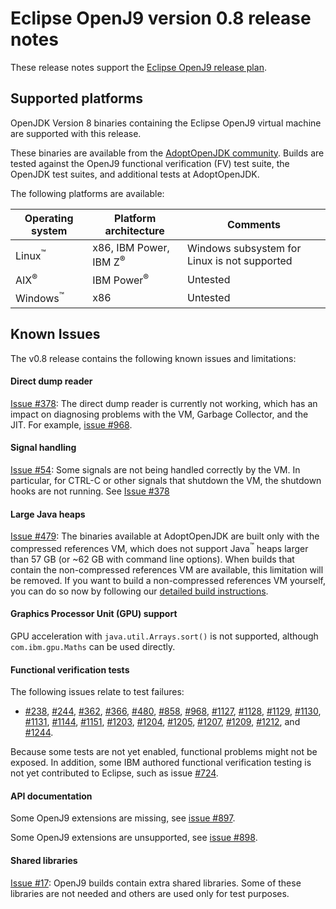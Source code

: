 <!--
* Copyright IBM Corp. and others 2017
*
* This program and the accompanying materials are made
* available under the terms of the Eclipse Public License 2.0
* which accompanies this distribution and is available at
* https://www.eclipse.org/legal/epl-2.0/ or the Apache
* License, Version 2.0 which accompanies this distribution and
* is available at https://www.apache.org/licenses/LICENSE-2.0.
*
* This Source Code may also be made available under the
* following Secondary Licenses when the conditions for such
* availability set forth in the Eclipse Public License, v. 2.0
* are satisfied: GNU General Public License, version 2 with
* the GNU Classpath Exception [1] and GNU General Public
* License, version 2 with the OpenJDK Assembly Exception [2].
*
* [1] https://www.gnu.org/software/classpath/license.html
* [2] https://openjdk.org/legal/assembly-exception.html
*
* SPDX-License-Identifier: EPL-2.0 OR Apache-2.0 OR GPL-2.0-only WITH Classpath-exception-2.0 OR GPL-2.0-only WITH OpenJDK-assembly-exception-1.0
-->

# Eclipse OpenJ9 version 0.8 release notes

These release notes support the [Eclipse OpenJ9 release plan](https://projects.eclipse.org/projects/technology.openj9/releases/0.8/plan).


## Supported platforms

OpenJDK Version 8 binaries containing the Eclipse OpenJ9 virtual machine are supported with this release.

These binaries are available from the [AdoptOpenJDK community](https://adoptopenjdk.net/?variant=openjdk8-openj9).
Builds are tested against the OpenJ9 functional verification (FV) test suite, the OpenJDK test suites, and additional tests at AdoptOpenJDK.

The following platforms are available:

|Operating system            | Platform architecture                 | Comments                                     |
|----------------------------|---------------------------------------|----------------------------------------------|
|Linux<sup>&trade;</sup>     | x86, IBM Power, IBM Z<sup>&reg;</sup> | Windows subsystem for Linux is not supported |
|AIX<sup>&reg;</sup>         | IBM Power<sup>&reg;</sup>             | Untested                                     |
|Windows<sup>&trade;</sup>   | x86                                   | Untested                                     |


## Known Issues

The v0.8 release contains the following known issues and limitations:

#### Direct dump reader
[Issue #378](https://github.com/eclipse-openj9/openj9/issues/378):
The direct dump reader is currently not working, which has an impact on diagnosing problems with the VM, Garbage Collector, and the JIT. For example, [issue #968](https://github.com/eclipse-openj9/openj9/issues/968).

#### Signal handling
[Issue #54](https://github.com/eclipse-openj9/openj9/issues/54): Some signals are not being handled correctly by the VM. In particular, for CTRL-C or other signals that shutdown the VM, the shutdown hooks are not running. See [Issue #378](https://github.com/eclipse-openj9/openj9/issues/378)

#### Large Java heaps
[Issue #479](https://github.com/eclipse-openj9/openj9/issues/479): The binaries available at AdoptOpenJDK are built only with the compressed references VM, which does not support Java<sup>&trade;</sup> heaps larger
than 57 GB (or ~62 GB with command line options). When builds that contain the non-compressed references VM are available, this limitation will be removed. If
you want to build a non-compressed references VM yourself, you can do so now by following our [detailed build instructions](https://github.com/eclipse-openj9/openj9/blob/master/buildenv/Build_Instructions_V8.md).

#### Graphics Processor Unit (GPU) support
GPU acceleration with `java.util.Arrays.sort()` is not supported, although `com.ibm.gpu.Maths` can be used directly.

#### Functional verification tests
The following issues relate to test failures:

- [#238](https://github.com/eclipse-openj9/openj9/issues/238), [#244](https://github.com/eclipse-openj9/openj9/issues/244), [#362](https://github.com/eclipse-openj9/openj9/issues/362), [#366](https://github.com/eclipse-openj9/openj9/issues/366), [#480](https://github.com/eclipse-openj9/openj9/issues/480), [#858](https://github.com/eclipse-openj9/openj9/issues/858), [#968](https://github.com/eclipse-openj9/openj9/issues/968), [#1127](https://github.com/eclipse-openj9/openj9/issues/1127), [#1128](https://github.com/eclipse-openj9/openj9/issues/1128), [#1129](https://github.com/eclipse-openj9/openj9/issues/1129), [#1130](https://github.com/eclipse-openj9/openj9/issues/1130), [#1131](https://github.com/eclipse-openj9/openj9/issues/1131), [#1144](https://github.com/eclipse-openj9/openj9/issues/1144), [#1151](https://github.com/eclipse-openj9/openj9/issues/1151), [#1203](https://github.com/eclipse-openj9/openj9/issues/1203), [#1204](https://github.com/eclipse-openj9/openj9/issues/1204), [#1205](https://github.com/eclipse-openj9/openj9/issues/1205), [#1207](https://github.com/eclipse-openj9/openj9/issues/1207), [#1209](https://github.com/eclipse-openj9/openj9/issues/1209), [#1212](https://github.com/eclipse-openj9/openj9/issues/1212), and [#1244](https://github.com/eclipse-openj9/openj9/issues/1244).

Because some tests are not yet enabled, functional problems might not be exposed. In addition, some IBM authored functional verification testing is not yet contributed to Eclipse, such as issue  [#724](https://github.com/eclipse-openj9/openj9/issues/724).

#### API documentation

Some OpenJ9 extensions are missing, see [issue #897](https://github.com/eclipse-openj9/openj9/issues/897).

Some OpenJ9 extensions are unsupported, see [issue #898](https://github.com/eclipse-openj9/openj9/issues/898).

#### Shared libraries

[Issue #17](https://github.com/ibmruntimes/openj9-openjdk-jdk8/issues/17): OpenJ9 builds contain extra shared libraries. Some of these libraries are not needed and others are used only for test purposes.
